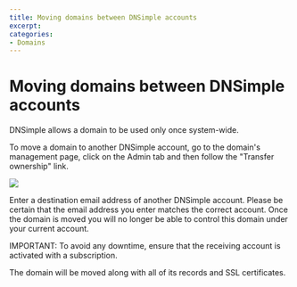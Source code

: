 ```yaml
---
title: Moving domains between DNSimple accounts
excerpt: 
categories:
- Domains
---
```


# Moving domains between DNSimple accounts

DNSimple allows a domain to be used only once system-wide.

To move a domain to another DNSimple account, go to the domain's management page, click on the Admin tab and then follow the "Transfer ownership" link.

![](http://cl.ly/image/130x35261P3z/transfer-ownership.jpg)

Enter a destination email address of another DNSimple account. Please be certain that the email address you enter matches the correct account. Once the domain is moved you will no longer be able to control this domain under your current account.

IMPORTANT: To avoid any downtime, ensure that the receiving account is activated with a subscription.

The domain will be moved along with all of its records and SSL certificates.
